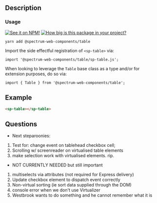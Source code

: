 ## Description

### Usage

[![See it on NPM!](https://img.shields.io/npm/v/@spectrum-web-components/table?style=for-the-badge)](https://www.npmjs.com/package/@spectrum-web-components/table)
[![How big is this package in your project?](https://img.shields.io/bundlephobia/minzip/@spectrum-web-components/table?style=for-the-badge)](https://bundlephobia.com/result?p=@spectrum-web-components/table)

```
yarn add @spectrum-web-components/table
```

Import the side effectful registration of `<sp-table>` via:

```
import '@spectrum-web-components/table/sp-table.js';
```

When looking to leverage the `Table` base class as a type and/or for extension purposes, do so via:

```
import { Table } from '@spectrum-web-components/table';
```

## Example

```html
<sp-table></sp-table>
```

## Questions

-   Next steparoonies:

1. Test for: change event on tablehead checkbox cell;
2. Scrolling w/ screenreader on virtualised table elements
3. make selection work with virtualised elements. rip.

-   NOT CURRENTLY NEEDED but still important

1. multiselects via attributes (not required for Express delivery)
2. Update checkbox element to dispatch event correctly
3. Non-virtual sorting (ie sort data supplied through the DOM)
4. console error when we don't use Virtualizer
5. Westbrook wants to do something and he cannot remember what it is
